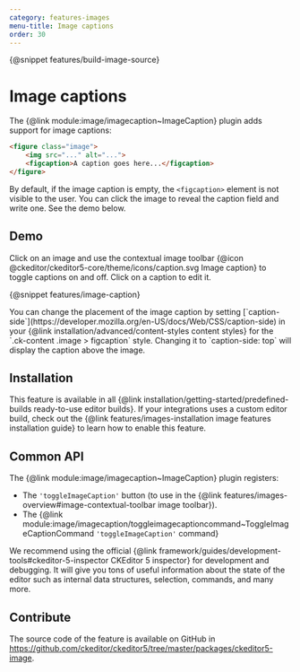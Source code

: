 ```yaml
---
category: features-images
menu-title: Image captions
order: 30
---
```

{@snippet features/build-image-source}

# Image captions

The {@link module:image/imagecaption~ImageCaption} plugin adds support for image captions:

```html
<figure class="image">
	<img src="..." alt="...">
	<figcaption>A caption goes here...</figcaption>
</figure>
```

By default, if the image caption is empty, the `<figcaption>` element is not visible to the user. You can click the image to reveal the caption field and write one. See the demo below.

## Demo

Click on an image and use the contextual image toolbar {@icon @ckeditor/ckeditor5-core/theme/icons/caption.svg Image caption} to toggle captions on and off. Click on a caption to edit it.

{@snippet features/image-caption}

<info-box hint>
	You can change the placement of the image caption by setting [`caption-side`](https://developer.mozilla.org/en-US/docs/Web/CSS/caption-side) in your {@link installation/advanced/content-styles content styles} for the `.ck-content .image > figcaption` style. Changing it to `caption-side: top` will display the caption above the image.
</info-box>

## Installation

This feature is available in all {@link installation/getting-started/predefined-builds ready-to-use editor builds}. If your integrations uses a custom editor build, check out the {@link features/images-installation image features installation guide} to learn how to enable this feature.

## Common API

The {@link module:image/imagecaption~ImageCaption} plugin registers:

* The `'toggleImageCaption'` button (to use in the {@link features/images-overview#image-contextual-toolbar image toolbar}).
* The {@link module:image/imagecaption/toggleimagecaptioncommand~ToggleImageCaptionCommand `'toggleImageCaption'` command}

<info-box>
	We recommend using the official {@link framework/guides/development-tools#ckeditor-5-inspector CKEditor 5 inspector} for development and debugging. It will give you tons of useful information about the state of the editor such as internal data structures, selection, commands, and many more.
</info-box>

## Contribute

The source code of the feature is available on GitHub in https://github.com/ckeditor/ckeditor5/tree/master/packages/ckeditor5-image.
